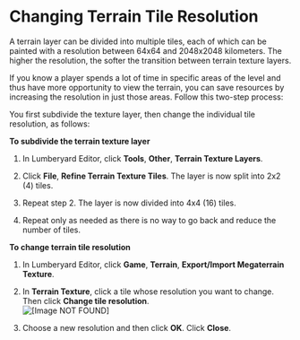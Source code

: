 # Changing Terrain Tile Resolution<a name="terrain-texture-tiles-resolution"></a>

A terrain layer can be divided into multiple tiles, each of which can be painted with a resolution between 64x64 and 2048x2048 kilometers\. The higher the resolution, the softer the transition between terrain texture layers\.

If you know a player spends a lot of time in specific areas of the level and thus have more opportunity to view the terrain, you can save resources by increasing the resolution in just those areas\. Follow this two\-step process:

You first subdivide the texture layer, then change the individual tile resolution, as follows:

**To subdivide the terrain texture layer**

1. In Lumberyard Editor, click **Tools**, **Other**, **Terrain Texture Layers**\.

1. Click **File**, **Refine Terrain Texture Tiles**\. The layer is now split into 2x2 \(4\) tiles\.

1. Repeat step 2\. The layer is now divided into 4x4 \(16\) tiles\.

1. Repeat only as needed as there is no way to go back and reduce the number of tiles\.

**To change terrain tile resolution**

1. In Lumberyard Editor, click **Game**, **Terrain**, **Export/Import Megaterrain Texture**\.

1. In **Terrain Texture**, click a tile whose resolution you want to change\. Then click **Change tile resolution**\.  
![\[Image NOT FOUND\]](http://docs.aws.amazon.com/lumberyard/latest/userguide/images/terrain-texture-tiles-resolution.png)

1. Choose a new resolution and then click **OK**\. Click **Close**\.